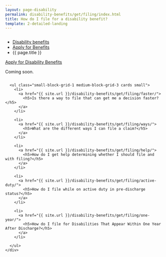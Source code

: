 ```yaml
---
layout: page-disability
permalink: disability-benefits/get/filing/index.html
title: How do I file for a disability benefit?
template: 2-detailed-landing
---
```


<div class="splash" markdown="0">
<div class="row" markdown="0">
<div class="small-12 columns" markdown="0">

<ul class="breadcrumbs" role="menubar" aria-label="Primary">
<li class="parent"><a href="{{ site.url }}/disability-benefits/">Disability benefits</a></li>
<li class="parent"><a href="{{ site.url }}/disability-benefits/get/">Apply for Benefits</a></li>
<li class="active">{{ page.title }}</li>
</ul>

</div>
</div>
</div>

<div class="main" role="main" markdown="0">

<div class="action-bar">
  <div class="row">
    <div class="small-12 columns">
      <a class="usa-button-primary" href="{{ site.url}}/disability-benefits/get/">Apply for Disability Benefits</a>
    </div>
  </div>  
</div>

<div class="section one" markdown="0">
<div class="primary" markdown="0">
<div class="row" markdown="0">
<div class="small-12 columns" markdown="1">

Coming soon.

</div>
</div>
</div>

<div class="navigation">
  <div class="row">
    <div class="small-12 columns">

      <ul class="small-block-grid-1 medium-block-grid-3 cards small">
        <li>
          <a href="{{ site.url }}/disability-benefits/get/filing/faster/">
            <h5>Is there a way to file that can get me a decision faster?</h5>
          </a>
        </li>

        <li>
          <a href="{{ site.url }}/disability-benefits/get/filing/ways/">
            <h5>What are the different ways I can file a claim?</h5>
          </a>
        </li>

        <li>
          <a href="{{ site.url }}/disability-benefits/get/filing/help/">
            <h5>How do I get help determining whether I should file and with filing?</h5>
          </a>
        </li>

        <li>
          <a href="{{ site.url }}/disability-benefits/get/filing/active-duty/">
            <h5>How do I file while on active duty in pre-discharge status?</h5>
          </a>
        </li>

        <li>
          <a href="{{ site.url }}/disability-benefits/get/filing/one-year/">
            <h5>How do I file for Disabilities That Appear Within One Year After Discharge?</h5>
          </a>
        </li>

      </ul>
    </div>
  </div>
</div>

</div>

</div>
